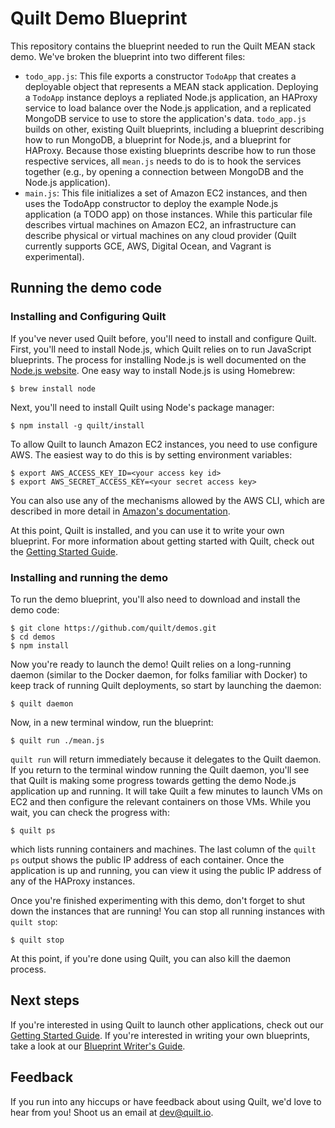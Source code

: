 # Quilt Demo Blueprint

This repository contains the blueprint needed to run the Quilt MEAN stack
demo.  We've broken the blueprint into two different files:

- `todo_app.js`: This file exports a constructor `TodoApp` that creates a
deployable object that represents a MEAN stack application.  Deploying a
`TodoApp` instance deploys a repliated Node.js application, an HAProxy
service to load balance over the Node.js application, and a replicated
MongoDB service to use to store the application's data.
`todo_app.js` builds on other, existing Quilt
blueprints, including a blueprint describing how to run MongoDB, a blueprint
for Node.js, and a blueprint for HAProxy. Because those existing blueprints
describe how to run those respective services, all `mean.js` needs to do is to
hook the services together (e.g., by opening a connection between MongoDB
and the Node.js application).
- `main.js`: This file initializes a set of Amazon EC2 instances, and then
uses the TodoApp constructor to deploy the example Node.js application (a
TODO app) on those instances.
While this particular file describes virtual machines on Amazon
EC2, an infrastructure can describe physical or virtual machines
on any cloud provider (Quilt currently supports GCE, AWS, Digital Ocean,
and Vagrant is experimental).

## Running the demo code

### Installing and Configuring Quilt

If you've never used Quilt before, you'll need to install and configure
Quilt.  First, you'll need to install Node.js, which
Quilt relies on to run JavaScript blueprints.  The process for installing
Node.js is well documented on the
[Node.js website](https://nodejs.org/en/download/). One easy way to install
Node.js is using Homebrew:

```console
$ brew install node
```

Next, you'll need to install Quilt using Node's package manager:

```console
$ npm install -g quilt/install
```

To allow Quilt to launch Amazon EC2 instances, you need to use configure AWS.
The easiest way to do this is by setting environment variables:

```console
$ export AWS_ACCESS_KEY_ID=<your access key id>
$ export AWS_SECRET_ACCESS_KEY=<your secret access key>
```

You can also use any of the mechanisms allowed by the AWS CLI, which
are described in more detail in
[Amazon's documentation](http://docs.aws.amazon.com/cli/latest/userguide/cli-chap-getting-started.html).

At this point, Quilt is installed, and you can use it to write your own
blueprint. For more information about getting started with Quilt, check out
the [Getting Started Guide](http://docs.quilt.io/#getting-started).

### Installing and running the demo

To run the demo blueprint, you'll also need to download and
install the demo code:

```console
$ git clone https://github.com/quilt/demos.git
$ cd demos
$ npm install
```

Now you're ready to launch the demo! Quilt relies on a long-running
daemon (similar to the Docker daemon, for folks familiar with Docker) to keep
track of running Quilt deployments, so start by launching the daemon:

```console
$ quilt daemon
```

Now, in a new terminal window, run the blueprint:

```console
$ quilt run ./mean.js
```

`quilt run` will return immediately because it delegates to the Quilt daemon.
If you return to the terminal window running the Quilt daemon, you'll see that
Quilt is making some progress towards getting the demo Node.js application up
and running.  It will take Quilt a few minutes to launch VMs on EC2 and then
configure the relevant containers on those VMs. While you wait, you can check
the progress with:

```console
$ quilt ps
```

which lists running containers and machines. The last column of the `quilt ps`
output shows the public IP address of each container. Once the application is
up and running, you can view it using the public IP address of any of the
HAProxy instances.

Once you're finished experimenting with this demo, don't forget to shut down
the instances that are running! You can stop all running instances with
`quilt stop`:

```console
$ quilt stop
```

At this point, if you're done using Quilt, you can also kill the daemon
process.

## Next steps

If you're interested in using Quilt to launch other applications, check out our
[Getting Started Guide](http://docs.quilt.io/#getting-started).
If you're interested in writing your own blueprints, take a look at our
[Blueprint Writer's Guide](http://docs.quilt.io/#blueprint-writers-guide).

## Feedback

If you run into any hiccups or have feedback about using Quilt, we'd love to
hear from you! Shoot us an email at [dev@quilt.io](mailto:dev@quilt.io).

